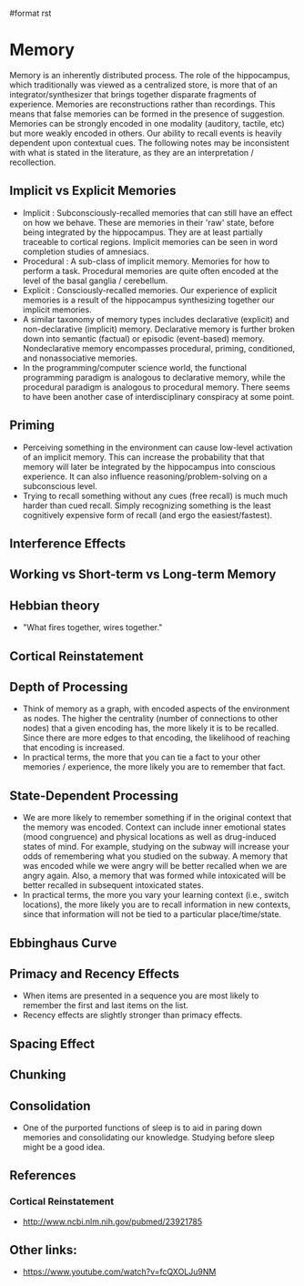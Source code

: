 \#format rst

Memory
======

Memory is an inherently distributed process. The role of the hippocampus, which traditionally was viewed as a centralized store, is more that of an integrator/synthesizer that brings together disparate fragments of experience. Memories are reconstructions rather than recordings. This means that false memories can be formed in the presence of suggestion. Memories can be strongly encoded in one modality (auditory, tactile, etc) but more weakly encoded in others. Our ability to recall events is heavily dependent upon contextual cues. The following notes may be inconsistent with what is stated in the literature, as they are an interpretation / recollection.

Implicit vs Explicit Memories
-----------------------------

-   Implicit : Subconsciously-recalled memories that can still have an effect on how we behave. These are memories in their 'raw' state, before being integrated by the hippocampus. They are at least partially traceable to cortical regions. Implicit memories can be seen in word completion studies of amnesiacs.
-   Procedural : A sub-class of implicit memory. Memories for how to perform a task. Procedural memories are quite often encoded at the level of the basal ganglia / cerebellum.
-   Explicit : Consciously-recalled memories. Our experience of explicit memories is a result of the hippocampus synthesizing together our implicit memories.
-   A similar taxonomy of memory types includes declarative (explicit) and non-declarative (implicit) memory. Declarative memory is further broken down into semantic (factual) or episodic (event-based) memory. Nondeclarative memory encompasses procedural, priming, conditioned, and nonassociative memories.
-   In the programming/computer science world, the functional programming paradigm is analogous to declarative memory, while the procedural paradigm is analogous to procedural memory. There seems to have been another case of interdisciplinary conspiracy at some point.

Priming
-------

-   Perceiving something in the environment can cause low-level activation of an implicit memory. This can increase the probability that that memory will later be integrated by the hippocampus into conscious experience. It can also influence reasoning/problem-solving on a subconscious level.
-   Trying to recall something without any cues (free recall) is much much harder than cued recall. Simply recognizing something is the least cognitively expensive form of recall (and ergo the easiest/fastest).

Interference Effects
--------------------

Working vs Short-term vs Long-term Memory
-----------------------------------------

Hebbian theory
--------------

-   "What fires together, wires together."

Cortical Reinstatement
----------------------

Depth of Processing
-------------------

-   Think of memory as a graph, with encoded aspects of the environment as nodes. The higher the centrality (number of connections to other nodes) that a given encoding has, the more likely it is to be recalled. Since there are more edges to that encoding, the likelihood of reaching that encoding is increased.
-   In practical terms, the more that you can tie a fact to your other memories / experience, the more likely you are to remember that fact.

State-Dependent Processing
--------------------------

-   We are more likely to remember something if in the original context that the memory was encoded. Context can include inner emotional states (mood congruence) and physical locations as well as drug-induced states of mind. For example, studying on the subway will increase your odds of remembering what you studied on the subway. A memory that was encoded while we were angry will be better recalled when we are angry again. Also, a memory that was formed while intoxicated will be better recalled in subsequent intoxicated states.
-   In practical terms, the more you vary your learning context (i.e., switch locations), the more likely you are to recall information in new contexts, since that information will not be tied to a particular place/time/state.

Ebbinghaus Curve
----------------

Primacy and Recency Effects
---------------------------

-   When items are presented in a sequence you are most likely to remember the first and last items on the list.
-   Recency effects are slightly stronger than primacy effects.

Spacing Effect
--------------

Chunking
--------

Consolidation
-------------

-   One of the purported functions of sleep is to aid in paring down memories and consolidating our knowledge. Studying before sleep might be a good idea.

References
----------

### Cortical Reinstatement

-   <http://www.ncbi.nlm.nih.gov/pubmed/23921785>

Other links:
------------

-   <https://www.youtube.com/watch?v=fcQXOLJu9NM>

